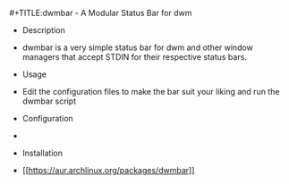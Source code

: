 #+TITLE:dwmbar - A Modular Status Bar for dwm

* Description
- dwmbar is a very simple status bar for dwm and other window managers that accept STDIN for their respective status bars.

* Usage
- Edit the configuration files to make the bar suit your liking and run the dwmbar script

* Configuration
- 

* Installation
- [[https://aur.archlinux.org/packages/dwmbar]]
